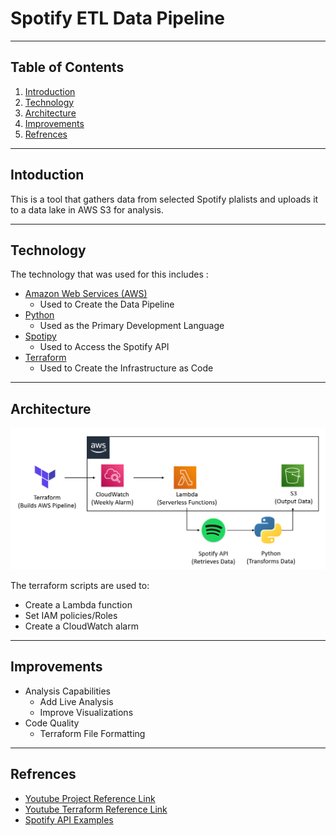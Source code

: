 # Spotify ETL Data Pipeline

---

## Table of Contents

1. [Introduction](#introduction)
2. [Technology](#Tech)
3. [Architecture](#Architecture)
4. [Improvements](#Improvements)
5. [Refrences](#Refrences)

---

## Intoduction <a name="Introduction"></a>

This is a tool that gathers data from selected Spotify plalists and uploads it to a data lake in AWS S3 for analysis.

---

## Technology <a name="Tech"></a>

The technology that was used for this includes :

* [Amazon Web Services (AWS)](https://aws.amazon.com/)
  * Used to Create the Data Pipeline
* [Python](https://www.python.org/)
  * Used as the Primary Development Language
* [Spotipy](https://spotipy.readthedocs.io/)
  * Used to Access the Spotify API
* [Terraform](https://www.terraform.io/)
  * Used to Create the Infrastructure as Code

---

## Architecture <a name="Architecture"></a>

![Architecture Diagram](Images/Architecture_Diagram.png)

The terraform scripts are used to:

* Create a Lambda function
* Set IAM policies/Roles
* Create a CloudWatch alarm
  
---

## Improvements <a name="Improvements"></a>

* Analysis Capabilities
  * Add Live Analysis
  * Improve Visualizations
* Code Quality
  * Terraform File Formatting

---

## Refrences <a name="Refrences"></a>

* [Youtube Project Reference Link](https://www.youtube.com/watch?v=iYpoKQZP3EU)
* [Youtube Terraform Reference Link](https://www.youtube.com/watch?v=vwn77cUarTs&list=PL8HowI-L-3_9bkocmR3JahQ4Y-Pbqs2Nt)
* [Spotify API Examples](https://betterprogramming.pub/how-to-extract-any-artists-data-using-spotify-s-api-python-and-spotipy-4c079401bc37)